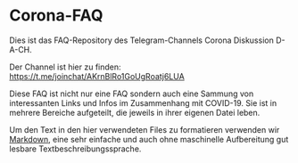 # Corona-FAQ
Dies ist das FAQ-Repository des Telegram-Channels Corona Diskussion D-A-CH.

Der Channel ist hier zu finden: https://t.me/joinchat/AKrnBlRo1GoUgRoatj6LUA

Diese FAQ ist nicht nur eine FAQ sondern auch eine Sammung von interessanten Links und Infos im Zusammenhang mit COVID-19. Sie ist in mehrere Bereiche aufgeteilt, die jeweils in ihrer eigenen Datei leben.

Um den Text in den hier verwendeten Files zu formatieren verwenden wir [Markdown](https://www.markdownguide.org/basic-syntax/), eine sehr einfache und auch ohne maschinelle Aufbereitung gut lesbare Textbeschreibungssprache.
